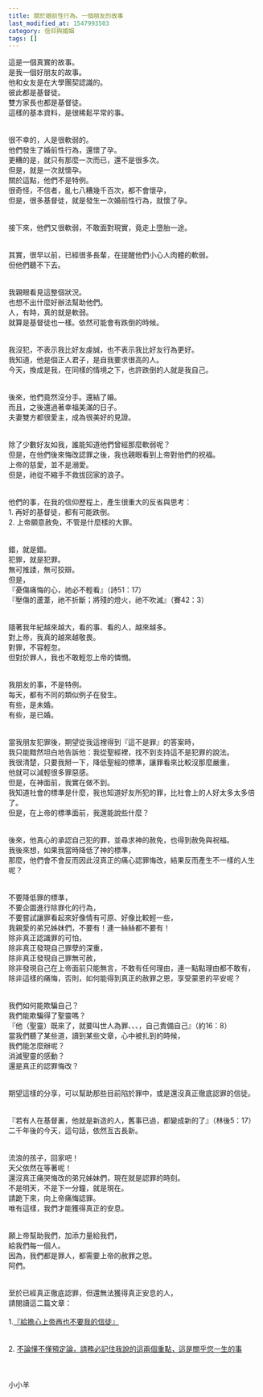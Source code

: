 ```yaml
---
title: 關於婚前性行為。一個朋友的故事
last_modified_at: 1547993503
category: 信仰與婚姻
tags: []
---
```


<p>這是一個真實的故事。<br/>是我一個好朋友的故事。<br/><!--more--> 他和女友是在大學團契認識的。<br/>彼此都是基督徒。<br/>雙方家長也都是基督徒。<br/>這樣的基本資料，是很稀鬆平常的事。<br/><br/><br/>很不幸的，人是很軟弱的。<br/>他們發生了婚前性行為，還懷了孕。<br/>更糟的是，就只有那麼一次而已，還不是很多次。<br/>但是，就是一次就懷孕。<br/>關於這點，他們不是特例。<br/>很奇怪，不信者，亂七八糟幾千百次，都不會懷孕，<br/>但是，很多基督徒，就是發生一次婚前性行為，就懷了孕。<br/><br/><br/>接下來，他們又很軟弱，不敢面對現實，竟走上墮胎一途。<br/><br/><br/>其實，很早以前，已經很多長輩，在提醒他們小心人肉體的軟弱。<br/>但他們聽不下去。<br/><br/><br/>我親眼看見這整個狀況。<br/>也想不出什麼好辦法幫助他們。<br/>人，有時，真的就是軟弱。<br/>就算是基督徒也一樣。依然可能會有跌倒的時候。<br/><br/><br/>我沒犯，不表示我比好友虔誠，也不表示我比好友行為更好。<br/>我知道，他是個正人君子，是自我要求很高的人。<br/>今天，換成是我，在同樣的情境之下，也許跌倒的人就是我自己。<br/><br/><br/>後來，他們竟然沒分手。還結了婚。<br/>而且，之後還過著幸福美滿的日子。<br/>夫妻雙方都很愛主，成為很美好的見證。<br/><br/><br/>除了少數好友如我，誰能知道他們曾經那麼軟弱呢？<br/>但是，在他們後來悔改認罪之後，我也親眼看到上帝對他們的祝福。<br/>上帝的慈愛，並不是溺愛。<br/>但是，祂從不縮手不救拔回家的浪子。<br/><br/><br/>他們的事，在我的信仰歷程上，產生很重大的反省與思考：<br/>1. 再好的基督徒，都有可能跌倒。<br/>2. 上帝願意赦免，不管是什麼樣的大罪。<br/><br/><br/>錯，就是錯。<br/>犯罪，就是犯罪。<br/>無可推諉，無可狡辯。<br/>但是，<br/>『憂傷痛悔的心，祂必不輕看』（詩51：17）<br/>『壓傷的蘆葦，祂不折斷；將殘的燈火，祂不吹滅』（賽42：3）<br/><br/><br/>隨著我年紀越來越大，看的事、看的人，越來越多。<br/>對上帝，我真的越來越敬畏。<br/>對罪，不容輕忽。<br/>但對於罪人，我也不敢輕忽上帝的憐憫。<br/><br/><br/>我朋友的事，不是特例。<br/>每天，都有不同的類似例子在發生。<br/>有些，是未婚。<br/>有些，是已婚。<br/><br/><br/>當我朋友犯罪後，期望從我這裡得到『這不是罪』的答案時，<br/>我只能黯然坦白地告訴他：我從聖經裡，找不到支持這不是犯罪的說法。<br/>我很清楚，只要我掰一下，降低聖經的標準，讓罪看來比較沒那麼嚴重，<br/>他就可以減輕很多罪惡感。<br/>但是，在神面前，我實在做不到。<br/>我知道社會的標準是什麼，我也知道好友所犯的罪，比社會上的人好太多太多倍了。<br/>但是，在上帝的標準面前，我還能說些什麼？<br/><br/><br/>後來，他真心的承認自己犯的罪，並尋求神的赦免，也得到赦免與祝福。<br/>我後來想，如果我當時降低了神的標準，<br/>那麼，他們會不會反而因此沒真正的痛心認罪悔改，結果反而產生不一樣的人生呢？<br/><br/><br/>不要降低罪的標準，<br/>不要企圖進行除罪化的行為，<br/>不要嘗試讓罪看起來好像情有可原、好像比較輕一些，<br/>我親愛的弟兄姊妹們，不要有！連一絲絲都不要有！<br/>除非真正認識罪的可怕，<br/>除非真正發現自己罪孽的深重，<br/>除非真正發現自己罪無可赦，<br/>除非發現自己在上帝面前只能無言，不敢有任何理由，連一點點理由都不敢有，<br/>除非這樣的痛悔，否則，如何能得到真正的赦罪之恩，享受蒙恩的平安呢？<br/><br/><br/>我們如何能欺騙自己？<br/>我們能欺騙得了聖靈嗎？<br/>『他（聖靈）既來了，就要叫世人為罪、、、，自己責備自己』（約16：8）<br/>當我們聽了某些道，讀到某些文章，心中被扎到的時候，<br/>我們能怎麼辦呢？<br/>消滅聖靈的感動？<br/>還是真正的認罪悔改？<br/><br/><br/>期望這樣的分享，可以幫助那些目前陷於罪中，或是還沒真正徹底認罪的信徒。<br/><br/><br/>『若有人在基督裏，他就是新造的人，舊事已過，都變成新的了』（林後5：17）<br/>二千年後的今天，這句話，依然亙古長新。<br/><br/><br/>流浪的孩子，回家吧！<br/>天父依然在等著呢！<br/>還沒真正痛哭悔改的弟兄姊妹們，現在就是認罪的時刻。<br/>不是明天，不是下一分鐘，就是現在。<br/>請跪下來，向上帝痛悔認罪。<br/>唯有這樣，我們才能獲得真正的安息。<br/><br/><br/>願上帝幫助我們，加添力量給我們，<br/>給我們每一個人。<br/>因為，我們都是罪人，都需要上帝的赦罪之恩。<br/>阿們。<br/><br/><br/>至於已經真正徹底認罪，但還無法獲得真正安息的人，<br/>請閱讀這二篇文章：<br/><br/>1.<a href="/posts/269191256" target="_blank">『給擔心上帝再也不要我的信徒』</a><br/><br/><br/>2. <a href="/posts/269191248" target="_blank">不論懂不懂預定論，請務必記住我說的這兩個重點，這是關乎您一生的事</a><br/><br/><br/><br/>小小羊<br/></p><p> </p><br/><br/><br/>